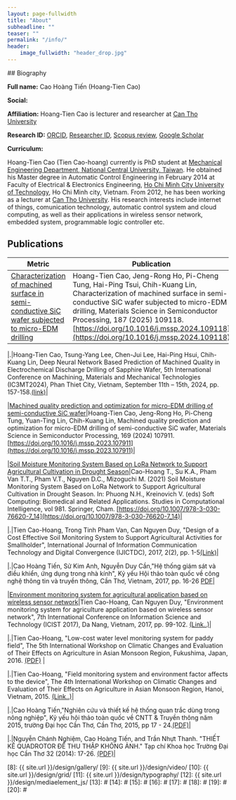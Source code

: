 ```yaml
---
layout: page-fullwidth
title: "About"
subheadline: ""
teaser: ""
permalink: "/info/"
header:
    image_fullwidth: "header_drop.jpg"
---
```

<style>
<script type="text/javascript" src="//cdn.plu.mx/widget-popup.js"></script>
.fa, .fab {
  padding: 10px;
  font-size: 20px;
  width: 40px;
  text-align: center;
  text-decoration: none;
  margin: 5px 2px;
}

.fa:hover, .fab:hover {
    opacity: 0.7;
}
.fa-github {
 background: #000;
  color: white;
}
.fa-facebook {
  background: #3B5998;
  color: white;
}

.fa-twitter {
  background: #55ACEE;
  color: white;
}

.fa-google {
  background: #dd4b39;
  color: white;
}

.fa-linkedin {
  background: #007bb5;
  color: white;
}

.fa-youtube {
  background: #bb0000;
  color: white;
}

.fa-instagram {
  background: #125688;
  color: white;
}

.fa-pinterest {
  background: #cb2027;
  color: white;
}

.fa-snapchat-ghost {
  background: #fffc00;
  color: white;
  text-shadow: -1px 0 black, 0 1px black, 1px 0 black, 0 -1px black;
}

.fa-skype {
  background: #00aff0;
  color: white;
}

.fa-android {
  background: #a4c639;
  color: white;
}

.fa-dribbble {
  background: #ea4c89;
  color: white;
}

.fa-vimeo {
  background: #45bbff;
  color: white;
}

.fa-tumblr {
  background: #2c4762;
  color: white;
}

.fa-vine {
  background: #00b489;
  color: white;
}

.fa-foursquare {
  background: #45bbff;
  color: white;
}

.fa-stumbleupon {
  background: #eb4924;
  color: white;
}

.fa-flickr {
  background: #f40083;
  color: white;
}

.fa-yahoo {
  background: #430297;
  color: white;
}

.fa-soundcloud {
  background: #ff5500;
  color: white;
}

.fa-reddit {
  background: #ff5700;
  color: white;
}

.fa-rss {
  background: #ff6600;
  color: white;
}

</style>
## Biography

**Full name:** Cao Hoàng Tiến (Hoang-Tien Cao)

**Social:**  <a href="https://facebook.com/tien.cao.71" class="fa fa-facebook"></a>
<a href="https://twitter.com/chtien18" class="fa fa-twitter"></a>
<a href="https://www.linkedin.com/in/chtien/" class="fa fa-linkedin"></a>
<a href="https://github.com/chtien18/chtien18.github.io" class="fa fa-github"></a>

**Affiliation:** Hoang-Tien Cao is lecturer and researcher at [Can Tho University](http://ctu.edu.vn/en)

**Research ID:**  [ORCID](http://orcid.org/0000-0001-9863-2716), 
[Researcher ID](http://www.researcherid.com/rid/M-3147-2017), 
[Scopus review](https://www.scopus.com/authid/detail.uri?authorId=57194439094),
[Google Scholar](https://scholar.google.com.vn/citations?user=E6qOG58AAAAJ&hl=en)

**Curriculum:**

Hoang-Tien Cao (Tien Cao-hoang) currently is PhD student at [Mechanical Engineering Department, National Central University, Taiwan](https://www.me.ncu.edu.tw/). He obtained his Master degree in Automatic Control Engineering in February 2014 at Faculty of Electrical & Electronics Engineering, [Ho Chi Minh City University of Technology](http://www.hcmut.edu.vn/en), Ho Chi Minh city, Vietnam. From 2012, he has been working as a lecturer at [Can Tho University](http://ctu.edu.vn/en). His research interests include internet of things, comunication technology, automatic control system and cloud computing, as well as their applications in wireless sensor network, embedded system, programmable logic controller etc.

## Publications
|Metric|Publication|
|-----|-----|
|<a href="https://plu.mx/plum/a/?doi=10.1016%2Fj.mssp.2024.109118" data-popup="bottom" data-size="medium" class="plumx-plum-print-popup" data-site="plum" data-hide-when-empty="true">Characterization of machined surface in semi-conductive SiC wafer subjected to micro-EDM drilling</a>| Hoang-Tien Cao, Jeng-Rong Ho, Pi-Cheng Tung, Hai-Ping Tsui, Chih-Kuang Lin, Characterization of machined surface in semi-conductive SiC wafer subjected to micro-EDM drilling, Materials Science in Semiconductor Processing, 187 (2025) 109118. [https://doi.org/10.1016/j.mssp.2024.109118](https://doi.org/10.1016/j.mssp.2024.109118)|

|.|Hoang-Tien Cao, Tsung-Yang Lee, Chen-Jui Lee, Hai-Ping Hsui, Chih-Kuang Lin, Deep Neural Network Based Prediction of Machined Quality in Electrochemical Discharge Drilling of Sapphire Wafer, 5th International Conference on Machining, Materials and Mechanical Technologies (IC3MT2024), Phan Thiet City, Vietnam, September 11th – 15th, 2024, pp. 157-158.[(link)](researchgate.net/profile/Hoang-Tien-Cao/publication/384073774_Deep_Neural_Network_Based_Prediction_of_Machined_Quality_in_Electrochemical_Discharge_Drilling_of_Sapphire_Wafer/links/66e978990463442fa8533ea7/Deep-Neural-Network-Based-Prediction-of-Machined-Quality-in-Electrochemical-Discharge-Drilling-of-Sapphire-Wafer.pdf)|

|<a href="https://plu.mx/plum/a/?doi=10.1016%2Fj.mssp.2023.107911" data-popup="bottom" data-size="medium" class="plumx-plum-print-popup" data-site="plum" data-hide-when-empty="true">Machined quality prediction and optimization for micro-EDM drilling of semi-conductive SiC wafer</a>|Hoang-Tien Cao, Jeng-Rong Ho, Pi-Cheng Tung, Yuan-Ting Lin, Chih-Kuang Lin, Machined quality prediction and optimization for micro-EDM drilling of semi-conductive SiC wafer, Materials Science in Semiconductor Processing, 169 (2024) 107911. [https://doi.org/10.1016/j.mssp.2023.107911](https://doi.org/10.1016/j.mssp.2023.107911)|

|<a href="https://plu.mx/plum/a/?doi=10.1007%2F978-3-030-76620-7_14" data-popup="bottom" data-size="medium" class="plumx-plum-print-popup" data-site="plum" data-hide-when-empty="true">Soil Moisture Monitoring System Based on LoRa Network to Support Agricultural Cultivation in Drought Season</a>|Cao-Hoang T., Su K.A., Pham Van T.T., Pham V.T., Nguyen D.C., Mizoguchi M. (2021) Soil Moisture Monitoring System Based on LoRa Network to Support Agricultural Cultivation in Drought Season. In: Phuong N.H., Kreinovich V. (eds) Soft Computing: Biomedical and Related Applications. Studies in Computational Intelligence, vol 981. Springer, Cham. [https://doi.org/10.1007/978-3-030-76620-7_14](https://doi.org/10.1007/978-3-030-76620-7_14)|

|.|Tien Cao-Hoang, Trong Tinh Pham Van, Can Nguyen Duy, "Design of a Cost Effective Soil Monitoring System to Support Agricultural Activities for Smallholder", International Journal of Information Communication Technology and Digital Convergence (IJICTDC), 2017, 2(2), pp. 1-5[(Link)](http://ijictdc.kasdc.or.kr/journal/article.php?code=63228&vol=2&no=2&start_page=1&end_page=5)|

|.|Cao Hoàng Tiến, Sử Kim Anh, Nguyễn Duy Cần,"Hệ thống giám sát và điều khiển, ứng dụng trong nhà kính", Kỷ yếu Hội thảo toàn quốc về công nghệ thông tin và truyền thông, Cần Thơ, Vietnam, 2017, pp. 16-26 [PDF](https://www.researchgate.net/profile/Tien_Cao-Hoang/publication/320908515_He_thong_giam_sat_va_dieu_khien_ung_dung_trong_nha_kinh/links/5a01d23eaca272e53ebdece3/He-thong-giam-sat-va-dieu-khien-ung-dung-trong-nha-kinh.pdf?_iepl%5BhomeFeedViewId%5D=RuaJqiCzBoupV1fpCOsBHG5ATFFHY1SS294B&_iepl%5Bcontexts%5D%5B0%5D=pcfhf&_iepl%5BinteractionType%5D=publicationDownload&origin=publication_detail&ev=pub_int_prw_xdl&msrp=YqtCc8l-piNiMKFxwDWRldGRv_bGXkZN-zc3SBNiEDFU_tlOVAuIzdl4a_fASkLVmi01hm24E_JeEN9V7ocJEXg77Tb_KOsjwGAYyneLffvdtOGewEgHFvc0.PBdujUaugsLliB5GTS6XSSlFB6DjajrAgsSGs9QoyueQqydoot9mXj4SfT866tW4cmu2FbU3vyfu2u-Ip9Ww46c1AD1EPfRhvNTJQw.BHbrX-t1OH436y0_ZxgjniGpl2M3WJ_BsewiekSFwVaeJabsdUhxpFacgexPnU67DZwVD1I0ssXXUnvi1RZWSmC2lEmK3gB5Sn2tsw.01KpXKGJjCxDbtwO0O82LE7q8eaVwu9RGTROB9MxJM_fmI5xn7MNCjrdEEIP06lzx7Mj88hYoc6mlhJqndOvJhsLTQbNrcbrW_FZfg)|

|<a href="https://plu.mx/plum/a/?doi=10.1109%2Ficist.2017.7926499" data-popup="bottom" data-size="medium" class="plumx-plum-print-popup" data-site="plum" data-hide-when-empty="true">Environment monitoring system for agricultural application based on wireless sensor network</a>|Tien Cao-Hoang, Can Nguyen Duy, "Environment monitoring system for agriculture application based on wireless sensor network", 7th International Conference on Information Science and Technology (ICIST 2017), Da Nang, Vietnam, 2017, pp. 99-102. [(Link..)](https://doi.org/10.1109/ICIST.2017.7926499)|

|.|Tien Cao-Hoang, "Low-cost water level monitoring system for paddy field", The 5th International Workshop on Climatic Changes and Evaluation of Their Effects on Agriculture in Asian Monsoon Region, Fukushima, Japan, 2016. [(PDF)](http://agrid.diasjp.net/grene/files/Abstracts%20of%205th%20GRENE-ei%20workshop.pdf) |

|.|Tien Cao-Hoang, "Field monitoring system and environment factor affects to the device", The 4th International Workshop on Climatic Changes and Evaluation of Their Effects on Agriculture in Asian Monsoon Region, Hanoi, Vietnam, 2015. [(Link..)](http://agrid.diasjp.net/grene/index.html%3Fpage_id=136.html)|
 
|.|Cao Hoàng Tiến,"Nghiên cứu và thiết kế hệ thống quan trắc dùng trong nông nghiệp", Kỷ yếu hội thảo toàn quốc về CNTT & Truyền thông năm 2015, trường Đại học Cần Thơ, Cần Thơ, 2015, pp 17 - 24.[(PDF)](https://drive.google.com/file/d/0B4K8lkHvBK58XzFydWpEeGVpUEk/view?usp=sharing)|

|.|Nguyễn Chánh Nghiệm, Cao Hoàng Tiến, and Trần Nhựt Thanh. "THIẾT KẾ QUADROTOR ĐỂ THU THẬP KHÔNG ẢNH." Tạp chí Khoa học Trường Đại học Cần Thơ 32 (2014): 17-26. [(PDF)](http://sj.ctu.edu.vn/ql/docgia/download/baibao-10559/03-CN-NGUYEN%20CHANH%20NGHIEM(17-26).pdf)|

 [1]: http://orcid.org/0000-0001-9863-2716
 [2]: http://mademistakes.com/work/jekyll-themes/
 [3]: http://automattic.com/
 [4]: http://alistapart.com/
 [5]: http://www.smashingmagazine.com/
 [6]: https://github.com/
 [7]: http://sauer.io
 [8]: {{ site.url }}/design/gallery/
 [9]: {{ site.url }}/design/video/
 [10]: {{ site.url }}/design/grid/
 [11]: {{ site.url }}/design/typography/
 [12]: {{ site.url }}/design/mediaelement_js/
 [13]: #
 [14]: #
 [15]: #
 [16]: #
 [17]: #
 [18]: #
 [19]: #
 [20]: #
